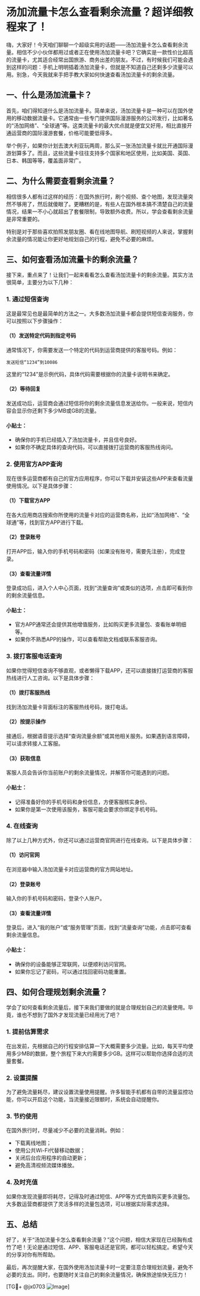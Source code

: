 # 汤加流量卡怎么查看剩余流量？超详细教程来了！

嗨，大家好！今天咱们聊聊一个超级实用的话题——汤加流量卡怎么查看剩余流量。相信不少小伙伴都用过或者正在使用汤加流量卡吧？它确实是一款性价比超高的流量卡，尤其适合经常出国旅游、商务出差的朋友。不过，有时候我们可能会遇到这样的问题：手机上明明插着汤加流量卡，但就是不知道自己还剩多少流量可以用。别急，今天我就来手把手教大家如何快速查看汤加流量卡的剩余流量。

## 一、什么是汤加流量卡？

首先，咱们得知道什么是汤加流量卡。简单来说，汤加流量卡是一种可以在国外使用的移动数据流量卡。它通常由一些专门提供国际漫游服务的公司发行，比如著名的“汤加网络”、“全球通”等。这类流量卡的最大优点就是便宜又好用，相比直接开通运营商的国际漫游套餐，价格可能要低得多。

举个例子，如果你计划去澳大利亚玩两周，那么买一张汤加流量卡就比开通国际漫游划算多了。而且，这些流量卡往往支持多个国家和地区使用，比如美国、英国、日本、韩国等等，覆盖面非常广。

## 二、为什么需要查看剩余流量？

相信很多人都有过这样的经历：在国外旅行时，刷个视频、查个地图，发现流量突然不够用了，然后就傻眼了。更糟糕的是，有些人在国外根本搞不清楚自己的流量情况，结果一不小心就超出了套餐限制，导致额外收费。所以，学会查看剩余流量是非常重要的。

特别是对于那些喜欢拍照发朋友圈、看在线地图导航、刷短视频的人来说，掌握剩余流量的情况能让你更好地规划自己的行程，避免不必要的麻烦。

## 三、如何查看汤加流量卡的剩余流量？

接下来，重点来了！让我们一起来看看怎么查看汤加流量卡的剩余流量。其实方法很简单，主要分为以下几种：

### 1. 通过短信查询

这是最常见也是最简单的方法之一。大多数汤加流量卡都会提供短信查询服务，你可以按照以下步骤操作：

#### （1）发送特定代码到指定号码
通常情况下，你需要发送一个特定的代码到运营商提供的客服号码。例如：
```
发送短信“1234”到10086
```
这里的“1234”是示例代码，具体代码需要根据你的流量卡说明书来确定。

#### （2）等待回复
发送成功后，运营商会通过短信将你的剩余流量信息发送给你。一般来说，短信内容会显示你还剩下多少MB或GB的流量。

#### 小贴士：
- 确保你的手机已经插入了汤加流量卡，并且信号良好。
- 如果你不确定具体的查询代码，可以直接拨打运营商的客服热线询问。

### 2. 使用官方APP查询

现在很多运营商都有自己的官方应用程序，你可以下载并安装这些APP来查看流量使用情况。以下是具体步骤：

#### （1）下载官方APP
在各大应用商店搜索你所使用的流量卡对应的运营商名称，比如“汤加网络”、“全球通”等，找到官方APP进行下载。

#### （2）登录账号
打开APP后，输入你的手机号码和密码（如果没有账号，需要先注册），完成登录。

#### （3）查看流量详情
登录成功后，进入个人中心页面，找到“流量查询”或类似的选项，点击即可看到你的剩余流量信息。

#### 小贴士：
- 官方APP通常还会提供其他增值服务，比如购买更多流量包、查看账单明细等。
- 如果你不熟悉APP的操作，可以查看帮助文档或联系客服咨询。

### 3. 拨打客服电话查询

如果你觉得短信查询不够直观，或者懒得下载APP，还可以直接拨打运营商的客服热线进行人工咨询。以下是具体步骤：

#### （1）拨打客服热线
找到汤加流量卡背面标注的客服热线号码，拨打电话。

#### （2）按提示操作
接通后，根据语音提示选择“查询流量余额”或其他相关服务。如果遇到语言障碍，可以请求转接人工客服。

#### （3）获取信息
客服人员会告诉你当前账户的剩余流量情况，并解答你可能遇到的问题。

#### 小贴士：
- 记得准备好你的手机号码和身份信息，方便客服核实身份。
- 如果你是第一次使用该服务，客服可能会要求你绑定手机号码。

### 4. 在线查询

除了以上几种方式外，你还可以通过运营商官网进行在线查询。以下是具体步骤：

#### （1）访问官网
在浏览器中输入汤加流量卡对应运营商的官方网站地址。

#### （2）登录账号
输入你的手机号码和密码，登录个人账户。

#### （3）查看流量详情
登录后，进入“我的账户”或“服务管理”页面，找到“流量查询”功能，点击即可查看剩余流量信息。

#### 小贴士：
- 确保你的设备能够正常联网，以便顺利访问官网。
- 如果你忘记了密码，可以通过找回密码功能重置。

## 四、如何合理规划剩余流量？

学会了如何查看剩余流量后，接下来我们要做的就是合理规划自己的流量使用。毕竟，谁也不想到了国外才发现流量已经用光了吧？

### 1. 提前估算需求
在出发前，先根据自己的行程安排估算一下大概需要多少流量。比如，每天平均使用多少MB的数据，整个旅程下来大约需要多少GB。这样可以帮助你选择合适的流量套餐。

### 2. 设置提醒
为了避免流量耗尽，建议设置流量使用提醒。许多智能手机都有自带的流量监控功能，你可以开启这个功能，当流量接近限额时，系统会自动提醒你。

### 3. 节约使用
在国外旅行时，尽量减少不必要的流量消耗。例如：
- 下载离线地图；
- 使用公共Wi-Fi代替移动数据；
- 关闭后台应用程序的自动更新；
- 避免高清视频流媒体播放。

### 4. 及时充值
如果你发现流量即将耗尽，记得及时通过短信、APP等方式充值购买更多流量包。大多数运营商都提供了灵活多样的流量包选项，可以根据实际需求选择。

## 五、总结

好了，关于“汤加流量卡怎么查看剩余流量？”这个问题，相信大家现在已经胸有成竹了吧！无论是通过短信、APP、客服电话还是官网，都可以轻松搞定。希望今天的分享对你有所帮助。

最后，再次提醒大家，在国外使用汤加流量卡时一定要注意合理规划流量，避免不必要的支出。同时，也要随时关注自己的剩余流量情况，确保旅途愉快无压力！

[TG💪+ @jx0703 ![Image](https://github.com/user-attachments/assets/dbca1d08-cadb-493c-b0ec-ad6f7a83f270)]